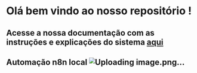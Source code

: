 # Olá bem vindo ao nosso repositório !

## Acesse a nossa documentação com as instruções e explicações do sistema [aqui](https://joaopcp.github.io/hacka-sesi/)
## Automação n8n local ![Uploading image.png…]()
